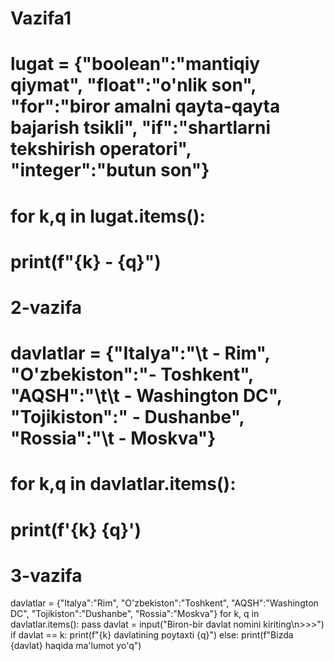 # Vazifa1
# lugat = {"boolean":"mantiqiy qiymat", "float":"o'nlik son", "for":"biror amalni qayta-qayta bajarish tsikli", "if":"shartlarni tekshirish operatori", "integer":"butun son"}
#
# for k,q in lugat.items():
#     print(f"{k} - {q}")
#                                     2-vazifa
# davlatlar = {"Italya":"\t - Rim", "O'zbekiston":"- Toshkent", "AQSH":"\t\t - Washington DC", "Tojikiston":" - Dushanbe", "Rossia":"\t - Moskva"}
#
# for k,q in davlatlar.items():
#     print(f'{k}  {q}')
#                                        3-vazifa

davlatlar = {"Italya":"Rim", "O'zbekiston":"Toshkent", "AQSH":"Washington DC", "Tojikiston":"Dushanbe", "Rossia":"Moskva"}
for k, q in davlatlar.items():
    pass
davlat = input("Biron-bir davlat nomini kiriting\n>>>")
if davlat == k:
    print(f"{k} davlatining poytaxti {q}")
else:
    print(f"Bizda {davlat} haqida ma'lumot yo'q")
